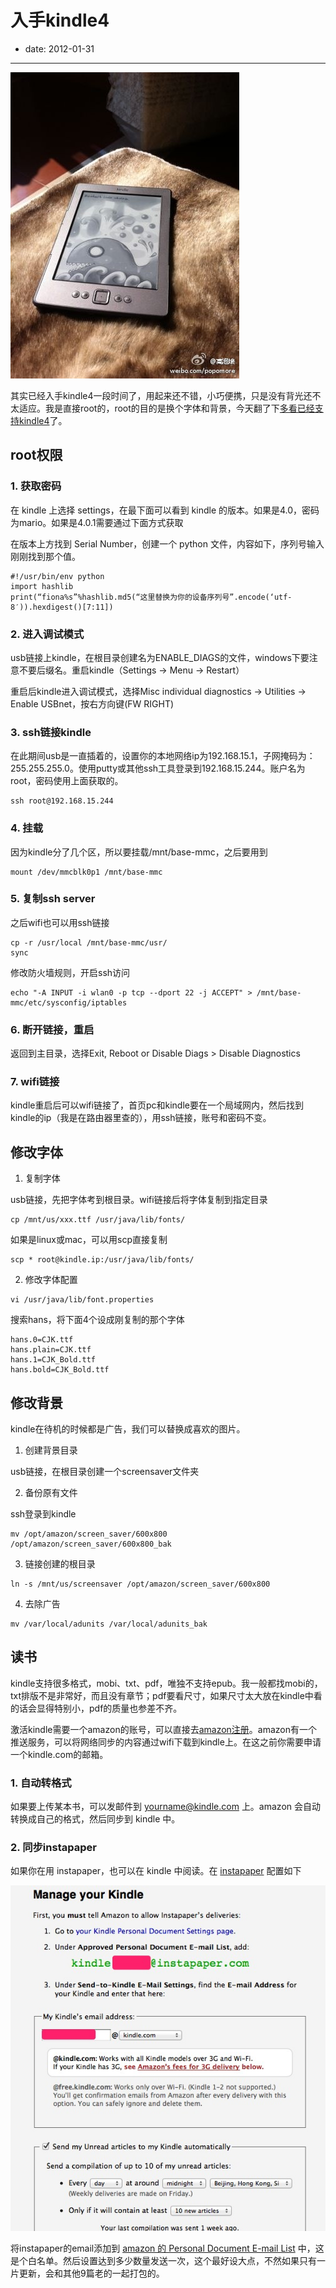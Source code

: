 # 入手kindle4

- date: 2012-01-31

--------------------------

[![](../../uploads/2012/01/6e12431fjw1dpc9wt7y6hj.jpg)](../../uploads/2012/01/6e12431fjw1dpc9wt7y6hj.jpg)

其实已经入手kindle4一段时间了，用起来还不错，小巧便携，只是没有背光还不太适应。我是直接root的，root的目的是换个字体和背景，今天翻了下[多看已经支持kindle4](http://bbs.duokan.com/forum/thread-54551-1-1.html)了。

## root权限

### 1. 获取密码

在 kindle 上选择 settings，在最下面可以看到 kindle 的版本。如果是4.0，密码为mario。如果是4.0.1需要通过下面方式获取

在版本上方找到 Serial Number，创建一个 python 文件，内容如下，序列号输入刚刚找到那个值。

```
#!/usr/bin/env python
import hashlib
print(“fiona%s”%hashlib.md5(“这里替换为你的设备序列号”.encode(‘utf-8′)).hexdigest()[7:11])
```

### 2. 进入调试模式

usb链接上kindle，在根目录创建名为ENABLE_DIAGS的文件，windows下要注意不要后缀名。重启kindle（Settings -> Menu -> Restart）

重启后kindle进入调试模式，选择Misc individual diagnostics -> Utilities -> Enable USBnet，按右方向键(FW RIGHT)

### 3. ssh链接kindle

在此期间usb是一直插着的，设置你的本地网络ip为192.168.15.1，子网掩码为：255.255.255.0。使用putty或其他ssh工具登录到192.168.15.244。账户名为root，密码使用上面获取的。

```
ssh root@192.168.15.244
```

### 4. 挂载

因为kindle分了几个区，所以要挂载/mnt/base-mmc，之后要用到

```
mount /dev/mmcblk0p1 /mnt/base-mmc
```

### 5. 复制ssh server

之后wifi也可以用ssh链接

```
cp -r /usr/local /mnt/base-mmc/usr/
sync
```

修改防火墙规则，开启ssh访问

```
echo "-A INPUT -i wlan0 -p tcp --dport 22 -j ACCEPT" > /mnt/base-mmc/etc/sysconfig/iptables
```

### 6. 断开链接，重启

返回到主目录，选择Exit, Reboot or Disable Diags > Disable Diagnostics

### 7. wifi链接

kindle重启后可以wifi链接了，首页pc和kindle要在一个局域网内，然后找到kindle的ip（我是在路由器里查的），用ssh链接，账号和密码不变。

## 修改字体

1. 复制字体

usb链接，先把字体考到根目录。wifi链接后将字体复制到指定目录

```
cp /mnt/us/xxx.ttf /usr/java/lib/fonts/
```

如果是linux或mac，可以用scp直接复制

```
scp * root@kindle.ip:/usr/java/lib/fonts/
```

2. 修改字体配置

```
vi /usr/java/lib/font.properties
```

搜索hans，将下面4个设成刚复制的那个字体

```
hans.0=CJK.ttf
hans.plain=CJK.ttf
hans.1=CJK_Bold.ttf
hans.bold=CJK_Bold.ttf
```

## 修改背景

kindle在待机的时候都是广告，我们可以替换成喜欢的图片。

1. 创建背景目录

usb链接，在根目录创建一个screensaver文件夹

2. 备份原有文件

ssh登录到kindle

```
mv /opt/amazon/screen_saver/600x800 /opt/amazon/screen_saver/600x800_bak
```

3. 链接创建的根目录

```
ln -s /mnt/us/screensaver /opt/amazon/screen_saver/600x800
```

4. 去除广告

```
mv /var/local/adunits /var/local/adunits_bak
```


## 读书

kindle支持很多格式，mobi、txt、pdf，唯独不支持epub。我一般都找mobi的，txt排版不是非常好，而且没有章节；pdf要看尺寸，如果尺寸太大放在kindle中看的话会显得特别小，pdf的质量也参差不齐。

激活kindle需要一个amazon的账号，可以直接去[amazon注册](https://kindle.amazon.com/)。amazon有一个推送服务，可以将网络同步的内容通过wifi下载到kindle上。在这之前你需要申请一个kindle.com的邮箱。

### 1. 自动转格式

如果要上传某本书，可以发邮件到 yourname@kindle.com 上。amazon 会自动转换成自己的格式，然后同步到 kindle 中。

### 2. 同步instapaper

如果你在用 instapaper，也可以在 kindle 中阅读。在 [instapaper](http://www.instapaper.com/user/kindle) 配置如下

[![](../../uploads/2012/01/111.jpg)](../../uploads/2012/01/111.jpg)

将instapaper的email添加到 [amazon 的 Personal Document E-mail List](https://www.amazon.com/gp/digital/fiona/manage#pdocSettings) 中，这是个白名单。然后设置达到多少数量发送一次，这个最好设大点，不然如果只有一片更新，会和其他9篇老的一起打包的。
